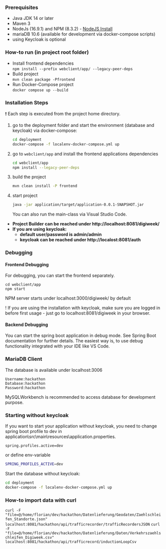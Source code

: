 ### Prerequisites

* Java JDK 14 or later
* Maven 3
* NodeJs (16.9.1) and NPM (8.3.2) - [NodeJS Install](https://nodejs.org/en/download/package-manager/)
* mariaDB 10.6 (available for development via docker-compose scripts)
* using Keycloak is optional

### How-to run (in project root folder)
- Install frontend dependencies\
  `npm install --prefix webclient/app/ --legacy-peer-deps`
- Build project\
  `mvn clean package -Pfrontend`
- Run Docker-Compose project\
  `docker compose up --build`

### Installation Steps

:exclamation: Each step is executed from the project home directory.

1) go to the deployment folder and start the environment (database and keycloak) via docker-compose:

    ```bash
    cd deployment
    docker-compose -f localenv-docker-compose.yml up
    ```

2) go to `webclient/app` and install the frontend applications dependencies

    ```bash
    cd webclient/app
    npm install --legacy-peer-deps
    ```

3) build the project

    ```bash
    mvn clean install -P frontend
    ```

4) start project

    ```bash
    java -jar application/target/application-0.0.1-SNAPSHOT.jar
    ```
   You can also run the main-class via Visual Studio Code.


* **Project Builder can be reached under http://localhost:8081/digiweek/**
* **If you are using keycloak:**
    * **default user/password is admin/admin**
    * **keycloak can be reached under http://localost:8081/auth**

### Debugging

#### Frontend Debugging

For debugging, you can start the frontend separately.

```shell
cd webclient/app
npm start
```
NPM server starts under localhost:3000/digiweek/ by default

! If you are using the installation with keycloak, make sure you are logged in before first usage - just go to localhost:8081/digiweek in your browser.

#### Backend Debugging

You can start the spring boot application in debug mode. See Spring Boot documentation for further details. The easiest way is, to use debug functionality integrated with your IDE like VS Code.

### MariaDB Client

The database is available under localhost:3006

```
Username:hackathon
Database:hackathon
Password:hackathon
```
MySQLWorkbench is recommended to access database for development purpose.

### Starting without keycloak

If you want to start your application without keycloak, you need to change spring boot profile to dev in application\src\main\resources\application.properties.

```properties
spring.profiles.active=dev
```

or define env-variable

```bash
SPRING_PROFILES_ACTIVE=dev
```

Start the database without keycloak:

```bash
cd deployment
docker-compose -f localenv-docker-compose.yml up
```

### How-to import data with curl
`curl -F "file=@/home/florian/dev/hackathon/Datenlieferung/Geodaten/Zaehlschleifen_Standorte.json" localhost:8081/hackathon/api/trafficrecorder/trafficRecordersJSON`
`curl -F "file=@/home/florian/dev/hackathon/Datenlieferung/Daten/Verkehrszaehlschleifen_Digiweek.csv" localhost:8081/hackathon/api/trafficrecord/inductionLoopCsv`
